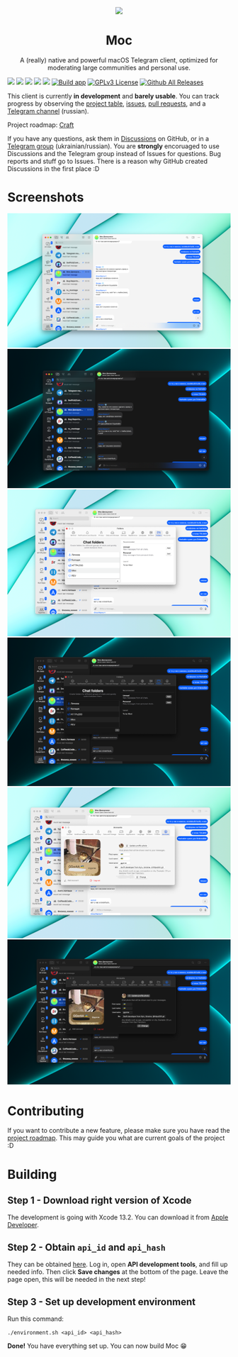 <p align="center">
  <img src="https://github.com/ggoraa/moc/raw/master/Moc/Assets.xcassets/AppIcon.appiconset/icon_256x256.png">
</p>

<h1 align="center">Moc</h1>

<p align="center">
A (really) native and powerful macOS Telegram client, optimized
for moderating large communities and personal use. 
</p>

![](https://img.shields.io/badge/platform-macOS-000000?style=flat&logo=apple&logoColor=white)
![](https://img.shields.io/badge/minimum%20OS-macOS%2012-blueviolet?style=flat&logo=apple&logoColor=white)
![](https://img.shields.io/badge/Swift%205.6-FA7343?style=flat&logo=swift&logoColor=white)
![](https://img.shields.io/badge/SwiftUI-2E00F1?style=flat&logo=swift&logoColor=white)
![](https://img.shields.io/badge/Telegram-2CA5E0?style=flat&logo=telegram&logoColor=white)
[![Build app](https://github.com/ggoraa/moc/actions/workflows/build.yml/badge.svg)](https://github.com/ggoraa/moc/actions/workflows/build.yml)
[![GPLv3 License](https://img.shields.io/badge/License-GPL%20v3-yellow.svg?style=flat)](https://opensource.org/licenses/)
[![Github All Releases](https://img.shields.io/github/downloads/ggoraa/moc/total.svg?style=flat)]() 

This client is currently **in development** and **barely usable**. You can track progress by observing the [project table](https://github.com/users/ggoraa/projects/1/views/4), [issues](https://github.com/ggoraa/moc/issues), [pull requests](https://github.com/ggoraa/moc/pulls), and a [Telegram channel](https://t.me/moc_updates_ru) (russian).

Project roadmap: [Craft](https://www.craft.do/s/rmUOSbIPXTVbCY)

If you have any questions, ask them in [Discussions](https://github.com/ggoraa/moc/discussions) on GitHub, or in a [Telegram group](https://t.me/moc_discussion) (ukrainian/russian). You are **strongly** encoruaged to use Discussions and the Telegram group instead of Issues for questions. Bug reports and stuff go to Issues. There is a reason why GitHub created Discussions in the first place :D

# Screenshots
![](images/screenshots/light/main.png)
![](images/screenshots/dark/main.png)
![](images/screenshots/light/folders.png)
![](images/screenshots/dark/folders.png)
![](images/screenshots/light/account.png)
![](images/screenshots/dark/account.png)

# Contributing

If you want to contribute a new feature, please make sure you have read the [project roadmap](https://www.craft.do/s/rmUOSbIPXTVbCY). This may guide you what are current goals of the project :D

# Building

## Step 1 - Download right version of Xcode

The development is going with Xcode 13.2. You can download it from
[Apple Developer](https://developer.apple.com/download/release/).

## Step 2 - Obtain `api_id` and `api_hash`

They can be obtained [here](https://my.telegram.org/). Log in, open **API development tools**, and fill up needed info. Then click **Save changes**
at the bottom of the page. Leave the page open, this will be needed in the next step!

## Step 3 - Set up development environment

Run this command:
```shell
./environment.sh <api_id> <api_hash>
```

**Done!** You have everything set up. You can now build Moc 😁
